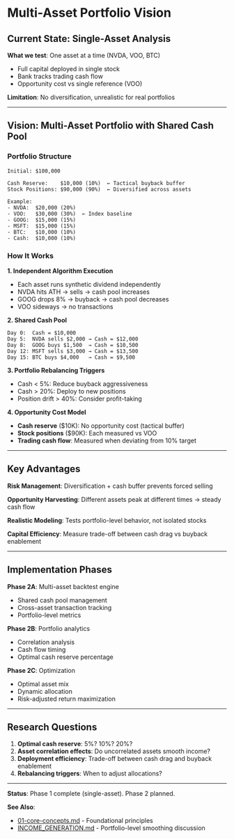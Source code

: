 # Multi-Asset Portfolio Vision

## Current State: Single-Asset Analysis

**What we test**: One asset at a time (NVDA, VOO, BTC)
- Full capital deployed in single stock
- Bank tracks trading cash flow
- Opportunity cost vs single reference (VOO)

**Limitation**: No diversification, unrealistic for real portfolios

---

## Vision: Multi-Asset Portfolio with Shared Cash Pool

### Portfolio Structure

```
Initial: $100,000

Cash Reserve:    $10,000 (10%)  ← Tactical buyback buffer
Stock Positions: $90,000 (90%)  ← Diversified across assets

Example:
- NVDA:  $20,000 (20%)
- VOO:   $30,000 (30%)  ← Index baseline
- GOOG:  $15,000 (15%)
- MSFT:  $15,000 (15%)
- BTC:   $10,000 (10%)
- Cash:  $10,000 (10%)
```

### How It Works

**1. Independent Algorithm Execution**
- Each asset runs synthetic dividend independently
- NVDA hits ATH → sells → cash pool increases
- GOOG drops 8% → buyback → cash pool decreases
- VOO sideways → no transactions

**2. Shared Cash Pool**
```
Day 0:  Cash = $10,000
Day 5:  NVDA sells $2,000 → Cash = $12,000
Day 8:  GOOG buys $1,500  → Cash = $10,500
Day 12: MSFT sells $3,000 → Cash = $13,500
Day 15: BTC buys $4,000   → Cash = $9,500
```

**3. Portfolio Rebalancing Triggers**
- Cash < 5%: Reduce buyback aggressiveness
- Cash > 20%: Deploy to new positions
- Position drift > 40%: Consider profit-taking

**4. Opportunity Cost Model**
- **Cash reserve** ($10K): No opportunity cost (tactical buffer)
- **Stock positions** ($90K): Each measured vs VOO
- **Trading cash flow**: Measured when deviating from 10% target

---

## Key Advantages

**Risk Management**: Diversification + cash buffer prevents forced selling

**Opportunity Harvesting**: Different assets peak at different times → steady cash flow

**Realistic Modeling**: Tests portfolio-level behavior, not isolated stocks

**Capital Efficiency**: Measure trade-off between cash drag vs buyback enablement

---

## Implementation Phases

**Phase 2A**: Multi-asset backtest engine
- Shared cash pool management
- Cross-asset transaction tracking
- Portfolio-level metrics

**Phase 2B**: Portfolio analytics
- Correlation analysis
- Cash flow timing
- Optimal cash reserve percentage

**Phase 2C**: Optimization
- Optimal asset mix
- Dynamic allocation
- Risk-adjusted return maximization

---

## Research Questions

1. **Optimal cash reserve**: 5%? 10%? 20%?
2. **Asset correlation effects**: Do uncorrelated assets smooth income?
3. **Deployment efficiency**: Trade-off between cash drag and buyback enablement
4. **Rebalancing triggers**: When to adjust allocations?

---

**Status**: Phase 1 complete (single-asset). Phase 2 planned.

**See Also**:
- [01-core-concepts.md](01-core-concepts.md) - Foundational principles
- [INCOME_GENERATION.md](INCOME_GENERATION.md) - Portfolio-level smoothing discussion
